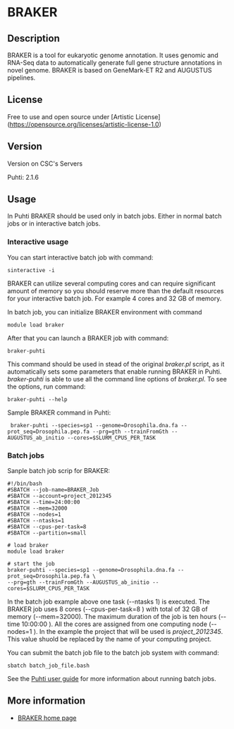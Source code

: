 # BRAKER

## Description

BRAKER is a tool for eukaryotic genome annotation. 
It uses genomic and RNA-Seq data to automatically generate full gene structure annotations in novel genome.
BRAKER is based on GeneMark-ET R2 and AUGUSTUS pipelines.

## License

Free to use and open source under [Artistic License] (https://opensource.org/licenses/artistic-license-1.0)

## Version

Version on CSC's Servers

Puhti: 2.1.6


## Usage

In Puhti BRAKER should be used only in batch jobs. Either in normal batch jobs or in interactive batch jobs.

### Interactive usage

You can start interactive batch job with command:

```text
sinteractive -i
```
BRAKER can utilize several computing cores and can require significant amount of memory so you should reserve
more than the default resources for your interactive batch job. For example 4 cores and 32 GB of memory. 

In batch job, you can initialize BRAKER environment with command

```text
module load braker
```
After that you can launch a BRAKER job with command:

```text
braker-puhti
```

This command should be used in stead of the original _braker.pl_ script, as it automatically sets 
some parameters that enable running BRAKER in Puhti. _braker-puhti_ is able to use all the command line options
of _braker.pl_. To see the options, run command:

```text
braker-puhti --help
```
Sample BRAKER command in Puhti:

```text
 braker-puhti --species=sp1 --genome=Drosophila.dna.fa --prot_seq=Drosophila.pep.fa --prg=gth --trainFromGth --AUGUSTUS_ab_initio --cores=$SLURM_CPUS_PER_TASK
 ```
 ### Batch jobs
 
 Sanple batch job scrip for BRAKER:
 
 ```text
#!/bin/bash
#SBATCH --job-name=BRAKER_Job
#SBATCH --account=project_2012345
#SBATCH --time=24:00:00
#SBATCH --mem=32000
#SBATCH --nodes=1
#SBATCH --ntasks=1
#SBATCH --cpus-per-task=8  
#SBATCH --partition=small

# load braker
module load braker

# start the job
braker-puhti --species=sp1 --genome=Drosophila.dna.fa --prot_seq=Drosophila.pep.fa \
--prg=gth --trainFromGth --AUGUSTUS_ab_initio --cores=$SLURM_CPUS_PER_TASK

```
In the batch job example above one task (--ntasks 1) is executed. The BRAKER job uses 8 cores (--cpus-per-task=8 ) with total of 32 GB of memory (--mem=32000). 
The maximum duration of the job is ten hours (--time 10:00:00 ). 
All the cores are assigned from one computing node (--nodes=1 ). 
In the example the project that will be used is _project_2012345_. 
This value shuold be replaced by the name of your computing project.

You can submit the batch job file to the batch job system with command:

```
sbatch batch_job_file.bash
```
See the [Puhti user guide](../computing/running/getting-started.md) for more information about running batch jobs.
 
 
 
 
## More information

   * [BRAKER home page](https://github.com/Gaius-Augustus/BRAKER)
